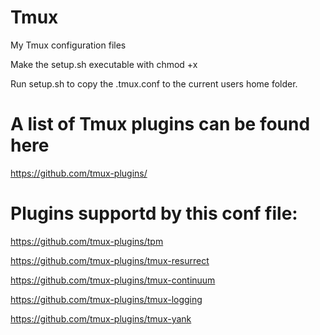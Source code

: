 # Tmux
My Tmux configuration files

Make the setup.sh executable with chmod +x

Run setup.sh to copy the .tmux.conf to the current users home folder.

# A list of Tmux plugins can be found here
https://github.com/tmux-plugins/

# Plugins supportd by this conf file:
https://github.com/tmux-plugins/tpm

https://github.com/tmux-plugins/tmux-resurrect

https://github.com/tmux-plugins/tmux-continuum

https://github.com/tmux-plugins/tmux-logging

https://github.com/tmux-plugins/tmux-yank
